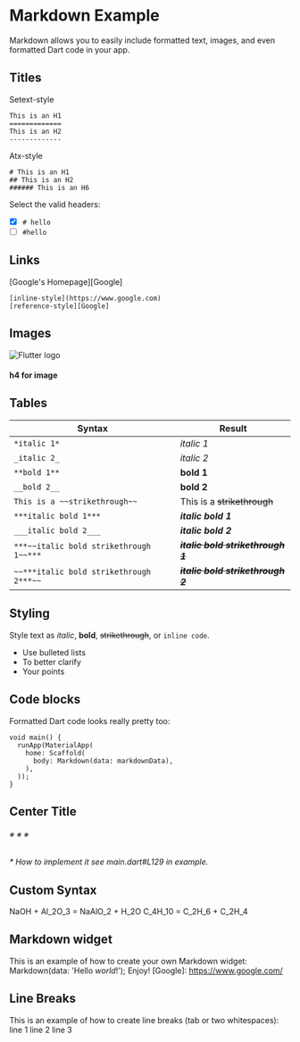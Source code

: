 # Markdown Example
Markdown allows you to easily include formatted text, images, and even formatted
Dart code in your app.
## Titles
Setext-style
```
This is an H1
=============
This is an H2
-------------
```
Atx-style
```
# This is an H1
## This is an H2
###### This is an H6
```
Select the valid headers:
- [x] `# hello`
- [ ] `#hello`
## Links
[Google's Homepage][Google]
```
[inline-style](https://www.google.com)
[reference-style][Google]
```
## Images
![Flutter logo](characters/galadriel/8.jpg)
#### h4 for image
## Tables
|Syntax                                 |Result                               |
|---------------------------------------|-------------------------------------|
|`*italic 1*`                           |*italic 1*                           |
|`_italic 2_`                           | _italic 2_                          |
|`**bold 1**`                           |**bold 1**                           |
|`__bold 2__`                           |__bold 2__                           |
|`This is a ~~strikethrough~~`          |This is a ~~strikethrough~~          |
|`***italic bold 1***`                  |***italic bold 1***                  |
|`___italic bold 2___`                  |___italic bold 2___                  |
|`***~~italic bold strikethrough 1~~***`|***~~italic bold strikethrough 1~~***|
|`~~***italic bold strikethrough 2***~~`|~~***italic bold strikethrough 2***~~|
## Styling
Style text as _italic_, __bold__, ~~strikethrough~~, or `inline code`.
- Use bulleted lists
- To better clarify
- Your points
## Code blocks
Formatted Dart code looks really pretty too:
```
void main() {
  runApp(MaterialApp(
    home: Scaffold(
      body: Markdown(data: markdownData),
    ),
  ));
}
```
## Center Title
###### ※ ※ ※
_* How to implement it see main.dart#L129 in example._
## Custom Syntax
NaOH + Al_2O_3 = NaAlO_2 + H_2O
C_4H_10 = C_2H_6 + C_2H_4
## Markdown widget
This is an example of how to create your own Markdown widget:
    Markdown(data: 'Hello _world_!');
Enjoy!
[Google]: https://www.google.com/
## Line Breaks
This is an example of how to create line breaks (tab or two whitespaces):
line 1
line 2
line 3
